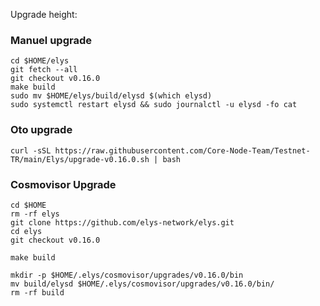 
Upgrade height: 

### Manuel upgrade
```
cd $HOME/elys
git fetch --all
git checkout v0.16.0
make build
sudo mv $HOME/elys/build/elysd $(which elysd)
sudo systemctl restart elysd && sudo journalctl -u elysd -fo cat
```
### Oto upgrade

```
curl -sSL https://raw.githubusercontent.com/Core-Node-Team/Testnet-TR/main/Elys/upgrade-v0.16.0.sh | bash
```

### Cosmovisor Upgrade
```
cd $HOME
rm -rf elys
git clone https://github.com/elys-network/elys.git
cd elys
git checkout v0.16.0
```
```
make build
```
```
mkdir -p $HOME/.elys/cosmovisor/upgrades/v0.16.0/bin
mv build/elysd $HOME/.elys/cosmovisor/upgrades/v0.16.0/bin/
rm -rf build
```
